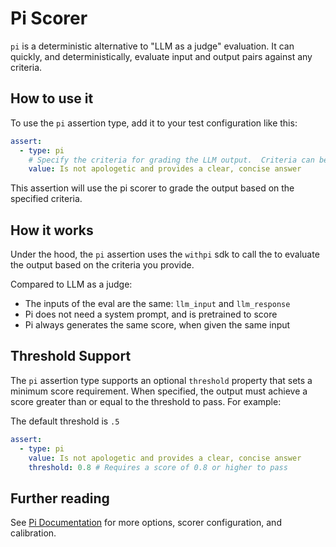 # Pi Scorer

`pi` is a deterministic alternative to "LLM as a judge" evaluation.  It can quickly, and deterministically, 
evaluate input and output pairs against any criteria.


## How to use it

To use the `pi` assertion type, add it to your test configuration like this:

```yaml
assert:
  - type: pi
    # Specify the criteria for grading the LLM output.  Criteria can be a string
    value: Is not apologetic and provides a clear, concise answer
```

This assertion will use the pi scorer to grade the output based on the specified criteria.

## How it works

Under the hood, the `pi` assertion uses the `withpi` sdk to call the to  evaluate the output based on the criteria you provide. 

Compared to LLM as a judge:
- The inputs of the eval are the same: `llm_input` and `llm_response`
- Pi does not need a system prompt, and is pretrained to score
- Pi always generates the same score, when given the same input


## Threshold Support

The `pi` assertion type supports an optional `threshold` property that sets a minimum score requirement. When specified, the output must achieve a score greater than or equal to the threshold to pass. For example:


The default threshold is `.5`


```yaml
assert:
  - type: pi
    value: Is not apologetic and provides a clear, concise answer
    threshold: 0.8 # Requires a score of 0.8 or higher to pass
```


## Further reading

See [Pi Documentation](https://docs.withpi.ai) for more options, scorer configuration, and calibration.
